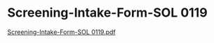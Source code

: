 # Screening-Intake-Form-SOL 0119

[Screening-Intake-Form-SOL 0119.pdf](Screening-Intake-Form-SOL%200119%20fa6c4ea2ba2f451d8c2e7cc7d3354ffb/Screening-Intake-Form-SOL_0119.pdf)